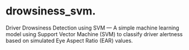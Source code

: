 # drowsiness_svm.
Driver Drowsiness Detection using SVM — A simple machine learning model using Support Vector Machine (SVM) to classify driver alertness based on simulated Eye Aspect Ratio (EAR) values.
